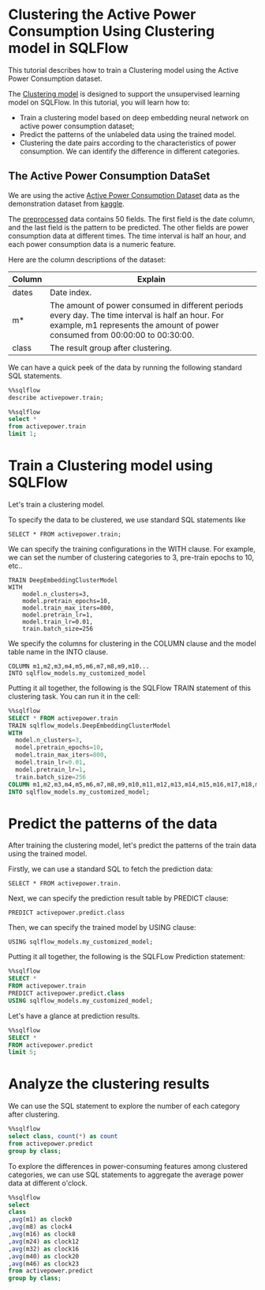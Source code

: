 # Clustering the Active Power Consumption Using Clustering model in SQLFlow

This tutorial describes how to train a Clustering model using the Active Power Consumption dataset.

The [Clustering model](https://github.com/sql-machine-learning/sqlflow/blob/develop/doc/design/clustermodel.md) is designed to support the unsupervised learning model on SQLFlow. In this tutorial, you will learn how to:
- Train a clustering model based on deep embedding neural network on active power consumption dataset;
- Predict the patterns of the unlabeled data using the trained model.
- Clustering the date pairs according to the characteristics of power consumption. We can identify the difference in different categories.

## The Active Power Consumption DataSet
We are using the active [Active Power Consumption Dataset](https://www.kaggle.com/uciml/electric-power-consumption-data-set) data as the demonstration dataset from [kaggle](https://www.kaggle.com/).

The [preprocessed](/doc/tutorial/aspara2019/activepower_clustering/activepower_preprocessing.py) data contains 50 fields. The first field is the date column, and the last field is the pattern to be predicted. The other fields are power consumption data at different times. The time interval is half an hour, and each power consumption data is a numeric feature.

Here are the column descriptions of the dataset:

Column | Explain 
-- | -- 
dates| Date index.
m*| The amount of power consumed in different periods every day. The time interval is half an hour. For example, m1 represents the amount of power consumed from 00:00:00 to 00:30:00.
class| The result group after clustering.

We can have a quick peek of the data by running the following standard SQL statements.

```sql
%%sqlflow
describe activepower.train;
```

```sql
%%sqlflow
select * 
from activepower.train 
limit 1;
```

# Train a Clustering model using SQLFlow

Let's train a clustering model.

To specify the data to be clustered, we use standard SQL statements like
```text
SELECT * FROM activepower.train;
```

We can specify the training configurations in the WITH clause. For example, we can set the number of clustering categories to 3, pre-train epochs to 10, etc..
```text
TRAIN DeepEmbeddingClusterModel
WITH
    model.n_clusters=3,
    model.pretrain_epochs=10,
    model.train_max_iters=800,
    model.pretrain_lr=1,
    model.train_lr=0.01,
    train.batch_size=256
```

We specify the columns for clustering in the COLUMN clause and the model table name in the INTO clause.
```text
COLUMN m1,m2,m3,m4,m5,m6,m7,m8,m9,m10...
INTO sqlflow_models.my_customized_model
```

Putting it all together, the following is the SQLFlow TRAIN statement of this clustering task. You can run it in the cell:
```sql
%%sqlflow
SELECT * FROM activepower.train
TRAIN sqlflow_models.DeepEmbeddingClusterModel
WITH
  model.n_clusters=3,
  model.pretrain_epochs=10,
  model.train_max_iters=800,
  model.train_lr=0.01,
  model.pretrain_lr=1,
  train.batch_size=256
COLUMN m1,m2,m3,m4,m5,m6,m7,m8,m9,m10,m11,m12,m13,m14,m15,m16,m17,m18,m19,m20,m21,m22,m23,m24,m25,m26,m27,m28,m29,m30,m31,m32,m33,m34,m35,m36,m37,m38,m39,m40,m41,m42,m43,m44,m45,m46,m47,m48
INTO sqlflow_models.my_customized_model;
```

# Predict the patterns of the data

After training the clustering model, let's predict the patterns of the train data using the trained model.

Firstly, we can use a standard SQL to fetch the prediction data:
```text
SELECT * FROM activepower.train.
```

Next, we can specify the prediction result table by PREDICT clause:
```text
PREDICT activepower.predict.class
```

Then, we can specify the trained model by USING clause:
```text
USING sqlflow_models.my_customized_model;
```

Putting it all together, the following is the SQLFLow Prediction statement:
```sql
%%sqlflow
SELECT * 
FROM activepower.train
PREDICT activepower.predict.class
USING sqlflow_models.my_customized_model;
```

Let's have a glance at prediction results.
```sql
%%sqlflow
SELECT * 
FROM activepower.predict
limit 5;
```

# Analyze the clustering results

We can use the SQL statement to explore the number of each category after clustering.
```sql
%%sqlflow
select class, count(*) as count 
from activepower.predict 
group by class;
```

To explore the differences in power-consuming features among clustered categories, we can use SQL statements to aggregate the average power data at different o'clock.
```sql
%%sqlflow
select 
class
,avg(m1) as clock0
,avg(m8) as clock4
,avg(m16) as clock8
,avg(m24) as clock12
,avg(m32) as clock16
,avg(m40) as clock20
,avg(m46) as clock23
from activepower.predict
group by class;
```
